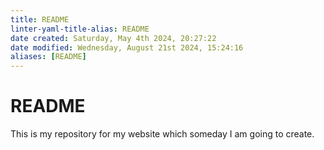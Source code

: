 ```yaml
---
title: README
linter-yaml-title-alias: README
date created: Saturday, May 4th 2024, 20:27:22
date modified: Wednesday, August 21st 2024, 15:24:16
aliases: [README]
---
```


# README

This is my repository for my website which someday I am going to create.
